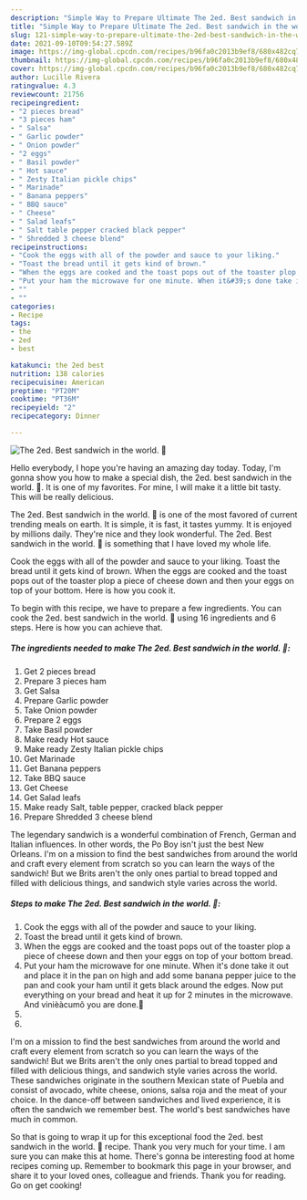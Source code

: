 ```yaml
---
description: "Simple Way to Prepare Ultimate The 2ed. Best sandwich in the world. 🙂"
title: "Simple Way to Prepare Ultimate The 2ed. Best sandwich in the world. 🙂"
slug: 121-simple-way-to-prepare-ultimate-the-2ed-best-sandwich-in-the-world
date: 2021-09-10T09:54:27.589Z
image: https://img-global.cpcdn.com/recipes/b96fa0c2013b9ef8/680x482cq70/the-2ed-best-sandwich-in-the-world-recipe-main-photo.jpg
thumbnail: https://img-global.cpcdn.com/recipes/b96fa0c2013b9ef8/680x482cq70/the-2ed-best-sandwich-in-the-world-recipe-main-photo.jpg
cover: https://img-global.cpcdn.com/recipes/b96fa0c2013b9ef8/680x482cq70/the-2ed-best-sandwich-in-the-world-recipe-main-photo.jpg
author: Lucille Rivera
ratingvalue: 4.3
reviewcount: 21756
recipeingredient:
- "2 pieces bread"
- "3 pieces ham"
- " Salsa"
- " Garlic powder"
- " Onion powder"
- "2 eggs"
- " Basil powder"
- " Hot sauce"
- " Zesty Italian pickle chips"
- " Marinade"
- " Banana peppers"
- " BBQ sauce"
- " Cheese"
- " Salad leafs"
- " Salt table pepper cracked black pepper"
- " Shredded 3 cheese blend"
recipeinstructions:
- "Cook the eggs with all of the powder and sauce to your liking."
- "Toast the bread until it gets kind of brown."
- "When the eggs are cooked and the toast pops out of the toaster plop a piece of cheese down and then your eggs on top of your bottom bread."
- "Put your ham the microwave for one minute. When it&#39;s done take it out and place it in the pan on high and add some banana pepper juice to the pan and cook your ham until it gets black around the edges. Now put everything on your bread and heat it up for 2 minutes in the microwave. And vinièàcumõ you are done.🙂"
- ""
- ""
categories:
- Recipe
tags:
- the
- 2ed
- best

katakunci: the 2ed best 
nutrition: 138 calories
recipecuisine: American
preptime: "PT20M"
cooktime: "PT36M"
recipeyield: "2"
recipecategory: Dinner

---
```



![The 2ed. Best sandwich in the world. 🙂](https://img-global.cpcdn.com/recipes/b96fa0c2013b9ef8/680x482cq70/the-2ed-best-sandwich-in-the-world-recipe-main-photo.jpg)

Hello everybody, I hope you're having an amazing day today. Today, I'm gonna show you how to make a special dish, the 2ed. best sandwich in the world. 🙂. It is one of my favorites. For mine, I will make it a little bit tasty. This will be really delicious.

The 2ed. Best sandwich in the world. 🙂 is one of the most favored of current trending meals on earth. It is simple, it is fast, it tastes yummy. It is enjoyed by millions daily. They're nice and they look wonderful. The 2ed. Best sandwich in the world. 🙂 is something that I have loved my whole life.

Cook the eggs with all of the powder and sauce to your liking. Toast the bread until it gets kind of brown. When the eggs are cooked and the toast pops out of the toaster plop a piece of cheese down and then your eggs on top of your bottom. Here is how you cook it.


To begin with this recipe, we have to prepare a few ingredients. You can cook the 2ed. best sandwich in the world. 🙂 using 16 ingredients and 6 steps. Here is how you can achieve that.

<!--inarticleads1-->

##### The ingredients needed to make The 2ed. Best sandwich in the world. 🙂:

1. Get 2 pieces bread
1. Prepare 3 pieces ham
1. Get  Salsa
1. Prepare  Garlic powder
1. Take  Onion powder
1. Prepare 2 eggs
1. Take  Basil powder
1. Make ready  Hot sauce
1. Make ready  Zesty Italian pickle chips
1. Get  Marinade
1. Get  Banana peppers
1. Take  BBQ sauce
1. Get  Cheese
1. Get  Salad leafs
1. Make ready  Salt, table pepper, cracked black pepper
1. Prepare  Shredded 3 cheese blend


The legendary sandwich is a wonderful combination of French, German and Italian influences. In other words, the Po Boy isn&#39;t just the best New Orleans. I&#39;m on a mission to find the best sandwiches from around the world and craft every element from scratch so you can learn the ways of the sandwich! But we Brits aren&#39;t the only ones partial to bread topped and filled with delicious things, and sandwich style varies across the world. 

<!--inarticleads2-->

##### Steps to make The 2ed. Best sandwich in the world. 🙂:

1. Cook the eggs with all of the powder and sauce to your liking.
1. Toast the bread until it gets kind of brown.
1. When the eggs are cooked and the toast pops out of the toaster plop a piece of cheese down and then your eggs on top of your bottom bread.
1. Put your ham the microwave for one minute. When it&#39;s done take it out and place it in the pan on high and add some banana pepper juice to the pan and cook your ham until it gets black around the edges. Now put everything on your bread and heat it up for 2 minutes in the microwave. And vinièàcumõ you are done.🙂
1. 
1. 


I&#39;m on a mission to find the best sandwiches from around the world and craft every element from scratch so you can learn the ways of the sandwich! But we Brits aren&#39;t the only ones partial to bread topped and filled with delicious things, and sandwich style varies across the world. These sandwiches originate in the southern Mexican state of Puebla and consist of avocado, white cheese, onions, salsa roja and the meat of your choice. In the dance-off between sandwiches and lived experience, it is often the sandwich we remember best. The world&#39;s best sandwiches have much in common. 

So that is going to wrap it up for this exceptional food the 2ed. best sandwich in the world. 🙂 recipe. Thank you very much for your time. I am sure you can make this at home. There's gonna be interesting food at home recipes coming up. Remember to bookmark this page in your browser, and share it to your loved ones, colleague and friends. Thank you for reading. Go on get cooking!
